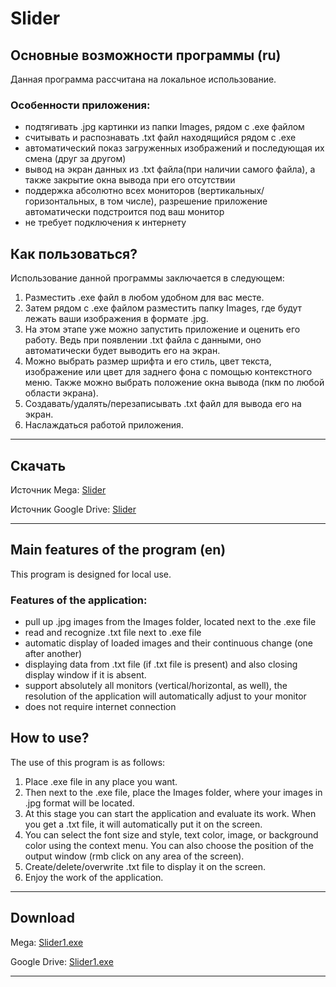 # Slider
## Основные возможности программы (ru)
Данная программа рассчитана на локальное использование.
### Особенности приложения:
- подтягивать .jpg картинки из папки Images, рядом с .exe файлом
- считывать и распознавать .txt файл находящийся рядом с .exe 
- автоматический показ загруженных изображений и последующая их смена (друг за другом)
- вывод на экран данных из .txt файла(при наличии самого файла), а также закрытие окна вывода при его отсутствии
- поддержка абсолютно всех мониторов (вертикальных/горизонтальных, в том числе), разрешение приложение автоматически подстроится под ваш монитор
- не требует подключения к интернету
## Как пользоваться?
Использование данной программы заключается в следующем:
1. Разместить .exe файл в любом удобном для вас месте.
2. Затем рядом с .exe файлом разместить папку Images, где будут лежать ваши изображения в формате .jpg.
3. На этом этапе уже можно запустить приложение и оценить его работу. Ведь при появлении .txt файла с данными, оно автоматически будет выводить его на экран.
4. Можно выбрать размер шрифта и его стиль, цвет текста, изображение или цвет для заднего фона с помощью контекстного меню. Также можно выбрать положение окна вывода (пкм по любой области экрана).
5. Создавать/удалять/перезаписывать .txt файл для вывода его на экран.
6. Наслаждаться работой приложения.
---
## Скачать
Источник Mega: [Slider](https://mega.nz/file/0dAwFaoQ#K8KedDxh3td0dtL5wYUtjCQl1UC47PTDoGqTPZtY3q8)

Источник Google Drive: [Slider](https://drive.google.com/file/d/1bijOt2YcUTUDgX-GsfRwmJCM8_Id_qaZ/view?usp=sharing)

---
## Main features of the program (en)
This program is designed for local use.
### Features of the application:
- pull up .jpg images from the Images folder, located next to the .exe file
- read and recognize .txt file next to .exe file 
- automatic display of loaded images and their continuous change (one after another)
- displaying data from .txt file (if .txt file is present) and also closing display window if it is absent.
- support absolutely all monitors (vertical/horizontal, as well), the resolution of the application will automatically adjust to your monitor
- does not require internet connection
## How to use?
The use of this program is as follows:
1. Place .exe file in any place you want.
2. Then next to the .exe file, place the Images folder, where your images in .jpg format will be located.
3. At this stage you can start the application and evaluate its work. When you get a .txt file, it will automatically put it on the screen.
4. You can select the font size and style, text color, image, or background color using the context menu. You can also choose the position of the output window (rmb click on any area of the screen).
5. Create/delete/overwrite .txt file to display it on the screen.
6. Enjoy the work of the application.

---
## Download
Mega: [Slider1.exe](https://mega.nz/file/0dAwFaoQ#K8KedDxh3td0dtL5wYUtjCQl1UC47PTDoGqTPZtY3q8)

Google Drive: [Slider1.exe](https://drive.google.com/file/d/1bijOt2YcUTUDgX-GsfRwmJCM8_Id_qaZ/view?usp=sharing)

---

